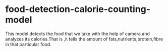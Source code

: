 # food-detection-calorie-counting-model
This model detects the food that we take with the help of camera and analyzes its calories.That is ,it tells the amount of fats,nutrients,protein,fibre in that particular food.
